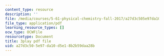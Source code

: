 ```yaml
---
content_type: resource
description: ''
file: /media/courses/5-61-physical-chemistry-fall-2017/a27d3c505e97da10d5e18b2b59daa28b_dHXZ2bFV6EE.pdf
file_type: application/pdf
learning_resource_types: []
ocw_type: OCWFile
resourcetype: Document
title: 3play pdf file
uid: a27d3c50-5e97-da10-d5e1-8b2b59daa28b
---
```

